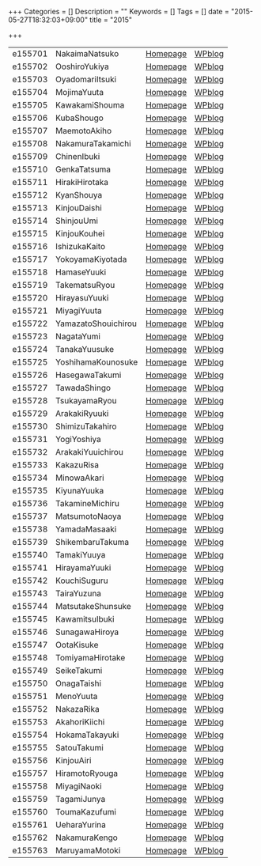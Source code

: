 +++
Categories = []
Description = ""
Keywords = []
Tags = []
date = "2015-05-27T18:32:03+09:00"
title = "2015"

+++

|||||
|:---|:---|:---|:---|
|e155701| NakaimaNatsuko       |[Homepage](http://ie.u-ryukyu.ac.jp/~e155701)|[WPblog](https://ie.u-ryukyu.ac.jp/e155701)|         
|e155702| OoshiroYukiya        |[Homepage](http://ie.u-ryukyu.ac.jp/~e155702)|[WPblog](https://ie.u-ryukyu.ac.jp/e155702)|       
|e155703| OyadomariItsuki      |[Homepage](http://ie.u-ryukyu.ac.jp/~e155703)|[WPblog](https://ie.u-ryukyu.ac.jp/e155703)|         
|e155704| MojimaYuuta          |[Homepage](http://ie.u-ryukyu.ac.jp/~e155704)|[WPblog](https://ie.u-ryukyu.ac.jp/e155704)|     
|e155705| KawakamiShouma       |[Homepage](http://ie.u-ryukyu.ac.jp/~e155705)|[WPblog](https://ie.u-ryukyu.ac.jp/e155705)|         
|e155706| KubaShougo           |[Homepage](http://ie.u-ryukyu.ac.jp/~e155706)|[WPblog](https://ie.u-ryukyu.ac.jp/e155706)|     
|e155707| MaemotoAkiho         |[Homepage](http://ie.u-ryukyu.ac.jp/~e155707)|[WPblog](https://ie.u-ryukyu.ac.jp/e155707)|       
|e155708| NakamuraTakamichi    |[Homepage](http://ie.u-ryukyu.ac.jp/~e155708)|[WPblog](https://ie.u-ryukyu.ac.jp/e155708)|           
|e155709| ChinenIbuki          |[Homepage](http://ie.u-ryukyu.ac.jp/~e155709)|[WPblog](https://ie.u-ryukyu.ac.jp/e155709)|     
|e155710| GenkaTatsuma         |[Homepage](http://ie.u-ryukyu.ac.jp/~e155710)|[WPblog](https://ie.u-ryukyu.ac.jp/e155710)|       
|e155711| HirakiHirotaka       |[Homepage](http://ie.u-ryukyu.ac.jp/~e155711)|[WPblog](https://ie.u-ryukyu.ac.jp/e155711)|         
|e155712| KyanShouya           |[Homepage](http://ie.u-ryukyu.ac.jp/~e155712)|[WPblog](https://ie.u-ryukyu.ac.jp/e155712)|     
|e155713| KinjouDaishi         |[Homepage](http://ie.u-ryukyu.ac.jp/~e155713)|[WPblog](https://ie.u-ryukyu.ac.jp/e155713)|       
|e155714| ShinjouUmi           |[Homepage](http://ie.u-ryukyu.ac.jp/~e155714)|[WPblog](https://ie.u-ryukyu.ac.jp/e155714)|     
|e155715| KinjouKouhei         |[Homepage](http://ie.u-ryukyu.ac.jp/~e155715)|[WPblog](https://ie.u-ryukyu.ac.jp/e155715)|       
|e155716| IshizukaKaito        |[Homepage](http://ie.u-ryukyu.ac.jp/~e155716)|[WPblog](https://ie.u-ryukyu.ac.jp/e155716)|       
|e155717| YokoyamaKiyotada     |[Homepage](http://ie.u-ryukyu.ac.jp/~e155717)|[WPblog](https://ie.u-ryukyu.ac.jp/e155717)|           
|e155718| HamaseYuuki          |[Homepage](http://ie.u-ryukyu.ac.jp/~e155718)|[WPblog](https://ie.u-ryukyu.ac.jp/e155718)|     
|e155719| TakematsuRyou        |[Homepage](http://ie.u-ryukyu.ac.jp/~e155719)|[WPblog](https://ie.u-ryukyu.ac.jp/e155719)|       
|e155720| HirayasuYuuki        |[Homepage](http://ie.u-ryukyu.ac.jp/~e155720)|[WPblog](https://ie.u-ryukyu.ac.jp/e155720)|       
|e155721| MiyagiYuuta          |[Homepage](http://ie.u-ryukyu.ac.jp/~e155721)|[WPblog](https://ie.u-ryukyu.ac.jp/e155721)|     
|e155722| YamazatoShouichirou  |[Homepage](http://ie.u-ryukyu.ac.jp/~e155722)|[WPblog](https://ie.u-ryukyu.ac.jp/e155722)|             
|e155723| NagataYumi           |[Homepage](http://ie.u-ryukyu.ac.jp/~e155723)|[WPblog](https://ie.u-ryukyu.ac.jp/e155723)|     
|e155724| TanakaYuusuke        |[Homepage](http://ie.u-ryukyu.ac.jp/~e155724)|[WPblog](https://ie.u-ryukyu.ac.jp/e155724)|       
|e155725| YoshihamaKounosuke   |[Homepage](http://ie.u-ryukyu.ac.jp/~e155725)|[WPblog](https://ie.u-ryukyu.ac.jp/e155725)|             
|e155726| HasegawaTakumi       |[Homepage](http://ie.u-ryukyu.ac.jp/~e155726)|[WPblog](https://ie.u-ryukyu.ac.jp/e155726)|         
|e155727| TawadaShingo         |[Homepage](http://ie.u-ryukyu.ac.jp/~e155727)|[WPblog](https://ie.u-ryukyu.ac.jp/e155727)|       
|e155728| TsukayamaRyou        |[Homepage](http://ie.u-ryukyu.ac.jp/~e155728)|[WPblog](https://ie.u-ryukyu.ac.jp/e155728)|       
|e155729| ArakakiRyuuki        |[Homepage](http://ie.u-ryukyu.ac.jp/~e155729)|[WPblog](https://ie.u-ryukyu.ac.jp/e155729)|       
|e155730| ShimizuTakahiro      |[Homepage](http://ie.u-ryukyu.ac.jp/~e155730)|[WPblog](https://ie.u-ryukyu.ac.jp/e155730)|         
|e155731| YogiYoshiya          |[Homepage](http://ie.u-ryukyu.ac.jp/~e155731)|[WPblog](https://ie.u-ryukyu.ac.jp/e155731)|     
|e155732| ArakakiYuuichirou    |[Homepage](http://ie.u-ryukyu.ac.jp/~e155732)|[WPblog](https://ie.u-ryukyu.ac.jp/e155732)|           
|e155733| KakazuRisa           |[Homepage](http://ie.u-ryukyu.ac.jp/~e155733)|[WPblog](https://ie.u-ryukyu.ac.jp/e155733)|     
|e155734| MinowaAkari          |[Homepage](http://ie.u-ryukyu.ac.jp/~e155734)|[WPblog](https://ie.u-ryukyu.ac.jp/e155734)|     
|e155735| KiyunaYuuka          |[Homepage](http://ie.u-ryukyu.ac.jp/~e155735)|[WPblog](https://ie.u-ryukyu.ac.jp/e155735)|     
|e155736| TakamineMichiru      |[Homepage](http://ie.u-ryukyu.ac.jp/~e155736)|[WPblog](https://ie.u-ryukyu.ac.jp/e155736)|         
|e155737| MatsumotoNaoya       |[Homepage](http://ie.u-ryukyu.ac.jp/~e155737)|[WPblog](https://ie.u-ryukyu.ac.jp/e155737)|         
|e155738| YamadaMasaaki        |[Homepage](http://ie.u-ryukyu.ac.jp/~e155738)|[WPblog](https://ie.u-ryukyu.ac.jp/e155738)|       
|e155739| ShikembaruTakuma     |[Homepage](http://ie.u-ryukyu.ac.jp/~e155739)|[WPblog](https://ie.u-ryukyu.ac.jp/e155739)|           
|e155740| TamakiYuuya          |[Homepage](http://ie.u-ryukyu.ac.jp/~e155740)|[WPblog](https://ie.u-ryukyu.ac.jp/e155740)|     
|e155741| HirayamaYuuki        |[Homepage](http://ie.u-ryukyu.ac.jp/~e155741)|[WPblog](https://ie.u-ryukyu.ac.jp/e155741)|       
|e155742| KouchiSuguru         |[Homepage](http://ie.u-ryukyu.ac.jp/~e155742)|[WPblog](https://ie.u-ryukyu.ac.jp/e155742)|       
|e155743| TairaYuzuna          |[Homepage](http://ie.u-ryukyu.ac.jp/~e155743)|[WPblog](https://ie.u-ryukyu.ac.jp/e155743)|     
|e155744| MatsutakeShunsuke    |[Homepage](http://ie.u-ryukyu.ac.jp/~e155744)|[WPblog](https://ie.u-ryukyu.ac.jp/e155744)|           
|e155745| KawamitsuIbuki       |[Homepage](http://ie.u-ryukyu.ac.jp/~e155745)|[WPblog](https://ie.u-ryukyu.ac.jp/e155745)|         
|e155746| SunagawaHiroya       |[Homepage](http://ie.u-ryukyu.ac.jp/~e155746)|[WPblog](https://ie.u-ryukyu.ac.jp/e155746)|         
|e155747| OotaKisuke           |[Homepage](http://ie.u-ryukyu.ac.jp/~e155747)|[WPblog](https://ie.u-ryukyu.ac.jp/e155747)|     
|e155748| TomiyamaHirotake     |[Homepage](http://ie.u-ryukyu.ac.jp/~e155748)|[WPblog](https://ie.u-ryukyu.ac.jp/e155748)|           
|e155749| SeikeTakumi          |[Homepage](http://ie.u-ryukyu.ac.jp/~e155749)|[WPblog](https://ie.u-ryukyu.ac.jp/e155749)|     
|e155750| OnagaTaishi          |[Homepage](http://ie.u-ryukyu.ac.jp/~e155750)|[WPblog](https://ie.u-ryukyu.ac.jp/e155750)|     
|e155751| MenoYuuta            |[Homepage](http://ie.u-ryukyu.ac.jp/~e155751)|[WPblog](https://ie.u-ryukyu.ac.jp/e155751)|   
|e155752| NakazaRika           |[Homepage](http://ie.u-ryukyu.ac.jp/~e155752)|[WPblog](https://ie.u-ryukyu.ac.jp/e155752)|     
|e155753| AkahoriKiichi        |[Homepage](http://ie.u-ryukyu.ac.jp/~e155753)|[WPblog](https://ie.u-ryukyu.ac.jp/e155753)|       
|e155754| HokamaTakayuki       |[Homepage](http://ie.u-ryukyu.ac.jp/~e155754)|[WPblog](https://ie.u-ryukyu.ac.jp/e155754)|         
|e155755| SatouTakumi          |[Homepage](http://ie.u-ryukyu.ac.jp/~e155755)|[WPblog](https://ie.u-ryukyu.ac.jp/e155755)|     
|e155756| KinjouAiri           |[Homepage](http://ie.u-ryukyu.ac.jp/~e155756)|[WPblog](https://ie.u-ryukyu.ac.jp/e155756)|     
|e155757| HiramotoRyouga       |[Homepage](http://ie.u-ryukyu.ac.jp/~e155757)|[WPblog](https://ie.u-ryukyu.ac.jp/e155757)|         
|e155758| MiyagiNaoki          |[Homepage](http://ie.u-ryukyu.ac.jp/~e155758)|[WPblog](https://ie.u-ryukyu.ac.jp/e155758)|     
|e155759| TagamiJunya          |[Homepage](http://ie.u-ryukyu.ac.jp/~e155759)|[WPblog](https://ie.u-ryukyu.ac.jp/e155759)|     
|e155760| ToumaKazufumi        |[Homepage](http://ie.u-ryukyu.ac.jp/~e155760)|[WPblog](https://ie.u-ryukyu.ac.jp/e155760)|       
|e155761| UeharaYurina         |[Homepage](http://ie.u-ryukyu.ac.jp/~e155761)|[WPblog](https://ie.u-ryukyu.ac.jp/e155761)|       
|e155762| NakamuraKengo        |[Homepage](http://ie.u-ryukyu.ac.jp/~e155762)|[WPblog](https://ie.u-ryukyu.ac.jp/e155762)|       
|e155763| MaruyamaMotoki       |[Homepage](http://ie.u-ryukyu.ac.jp/~e155763)|[WPblog](https://ie.u-ryukyu.ac.jp/e155763)|         
